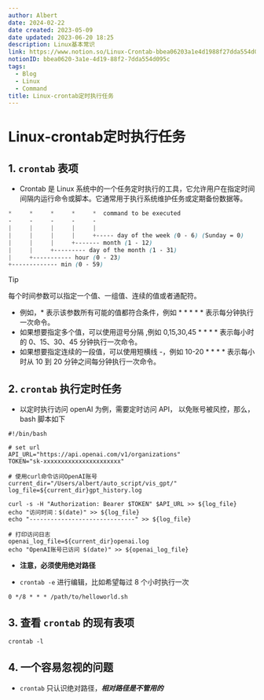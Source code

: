 ```yaml
---
author: Albert
date: 2024-02-22
date created: 2023-05-09
date updated: 2023-06-20 18:25
description: Linux基本常识
link: https://www.notion.so/Linux-Crontab-bbea06203a1e4d1988f27dda554d095c
notionID: bbea0620-3a1e-4d19-88f2-7dda554d095c
tags:
  - Blog
  - Linux
  - Command
title: Linux-crontab定时执行任务
---
```


# Linux-crontab定时执行任务

## 1. `crontab` 表项

- Crontab 是 Linux 系统中的一个任务定时执行的工具，它允许用户在指定时间间隔内运行命令或脚本。它通常用于执行系统维护任务或定期备份数据等。

```scss
*     *     *     *     *  command to be executed
-     -     -     -     -
|     |     |     |     |
|     |     |     |     +----- day of the week (0 - 6) (Sunday = 0)
|     |     |     +------- month (1 - 12)
|     |     +--------- day of the month (1 - 31)
|     +----------- hour (0 - 23)
+------------- min (0 - 59)

```

> [!tip]
> 每个时间参数可以指定一个值、一组值、连续的值或者通配符。
>
> - 例如，\* 表示该参数所有可能的值都符合条件，例如 \* \* \* \* \* 表示每分钟执行一次命令。
> - 如果想要指定多个值，可以使用逗号分隔 ,例如 0,15,30,45 \* \* \* \* 表示每小时的 0、15、30、45 分钟执行一次命令。
> - 如果想要指定连续的一段值，可以使用短横线 -，例如 10-20 \* \* \* \* 表示每小时从 10 到 20 分钟之间每分钟执行一次命令。

## 2. `crontab` 执行定时任务

- 以定时执行访问 openAI 为例，需要定时访问 API， 以免账号被风控，那么，bash 脚本如下

```shell
#!/bin/bash

# set url
API_URL="https://api.openai.com/v1/organizations"
TOKEN="sk-xxxxxxxxxxxxxxxxxxxxxx"

# 使用curl命令访问OpenAI账号
current_dir="/Users/albert/auto_script/vis_gpt/"
log_file=${current_dir}gpt_history.log

curl -s -H "Authorization: Bearer $TOKEN" $API_URL >> ${log_file}
echo "访问时间：$(date)" >> ${log_file}
echo "------------------------------" >> ${log_file}

# 打印访问日志
openai_log_file=${current_dir}openai.log
echo "OpenAI账号已访问 $(date)" >> ${openai_log_file}
```

- **注意，必须使用绝对路径**

- `crontab -e` 进行编辑，比如希望每过 8 个小时执行一次

```shell
0 */8 * * * /path/to/helloworld.sh
```

## 3. 查看 `crontab` 的现有表项

```shell
crontab -l
```

## 4. 一个容易忽视的问题

- `crontab` 只认识绝对路径，**_相对路径是不管用的_**
